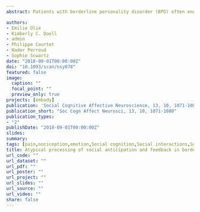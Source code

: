 ```yaml
---
abstract: Patients with borderline personality disorder (BPD) often engage in dangerous self-injurious behaviors (SIBs) as a maladaptive technique to decrease heightened feelings of distress (e.g. negative feelings caused by social exclusion). The reward system has recently been proposed as a plausible neural substrate, which may influence the interaction between social distress and physical pain processing in patients that engage in SIBs. Using functional magnetic resonance imaging (fMRI) in 20 adult BPD patients with a history of SIBs and 23 healthy controls (HCs), we found a hyper-activation of the nucleus accumbens (NAcc) and amygdala when painful stimuli were presented to BPD patients (but not HCs) in a state of heightened distress, induced via social exclusion. This differential NAcc activity was mediated by anxious attachment style, which is a key developmental feature of the disorder. Altogether, these results suggest a neural mechanism underlying the pathophysiology of SIBs in these patients, which is likely reinforced via the reward system.

authors:
- Emilie Olié
- Kimberly C. Doell
- admin
- Philippe Courtet
- Nader Perroud
- Sophie Scwartz
date: "2018-09-01T00:00:00Z"
doi: "10.1093/scan/nsy078"
featured: false
image: 
  caption: ""
  focal_point: ""
  preview_only: true
projects: [embody]
publication: 'Social Cognitive Affective Neuroscience, 13, 10, 1071-1080'
publication_short: "Soc Cogn Affect Neurosci, 13, 10, 1071-1080"
publication_types:
- "2"
publishDate: "2018-09-01T00:00:00Z"
slides: 
summary:
tags: [pain,nociception,emotion,Social cognition,Social interactions,Social Exclusion,Cyberball,Social Distress,Borderline Personality Disorder,self-injury,Reward,attachment style,fMRI,neuroimaging,ventral striatum,nucleus accumbens]
title: Atypical processing of social anticipation and feedback in borderline personality disorder
url_code: ""
url_dataset: ""
url_pdf: ""
url_poster: ""
url_project: ""
url_slides: ""
url_source: ""
url_video: ""
share: false
---
```

